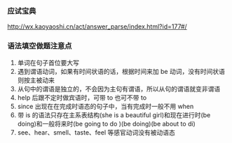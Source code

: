 ### 应试宝典

http://wx.kaoyaoshi.cn/act/answer_parse/index.html?id=177#/

### 语法填空做题注意点

1. 单词在句子首位要大写
2. 遇到谓语动词，如果有时间状语的话，根据时间来加 be 动词，没有时间状语则按主被动来
3. 从句中的谓语是独立的，不会因为主句有谓语，所以从句的谓语就变非谓语
4. help 后跟不定时做宾语时，可带 to 也可不带 to
5. since 出现在在完成时语态的句子中，当有完成时一般不用 when
6. 带 is 的语法只存在主系表结构(she is a beautiful girl)和现在进行时(be doing)和一般将来时(be going to do )(be doing)(be about to di)
7. see、hear、smell、taste、feel 等感官动词没有被动语态
